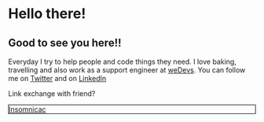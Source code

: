 <h1>Hello there!</h1>
<h2>Good to see you here!!</h2>

<p>
Everyday I try to help people and code things they need. I love baking, travelling and also work as a support engineer at <a href = "https://wedevs.com">weDevs</a>. You can follow me on <a href = "https://twitter.com/mushritshabnam" target = "_blank">Twitter</a> and on <a href = "https://www.linkedin.com/in/mushrit-shabnam/" target = "_blank">LinkedIn</a>
  
 Link exchange with friend? 
 <div style = "border: 1px solid black;">
  <a href = "https://github.com/insomniacSabbir">Insomnicac</a>
  </div>

</p>
